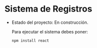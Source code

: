 <h1>Sistema de Registros</h1>

- Estado del proyecto: En construcción.

  Para ejecutar el sistema debes poner:

  ``npm install react``
